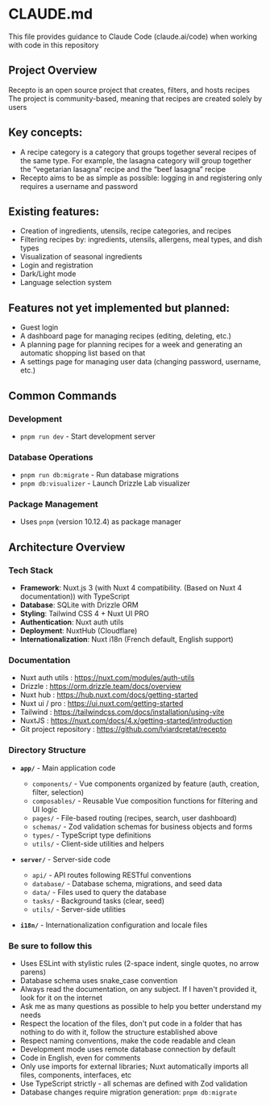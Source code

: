 # CLAUDE.md

This file provides guidance to Claude Code (claude.ai/code) when working with code in this repository

## Project Overview

Recepto is an open source project that creates, filters, and hosts recipes
The project is community-based, meaning that recipes are created solely by users

## Key concepts:

- A recipe category is a category that groups together several recipes of the same type.
For example, the lasagna category will group together the “vegetarian lasagna” recipe and the “beef lasagna” recipe
- Recepto aims to be as simple as possible: logging in and registering only requires a username and password

## Existing features:

- Creation of ingredients, utensils, recipe categories, and recipes
- Filtering recipes by: ingredients, utensils, allergens, meal types, and dish types
- Visualization of seasonal ingredients
- Login and registration
- Dark/Light mode
- Language selection system

## Features not yet implemented but planned:

- Guest login
- A dashboard page for managing recipes (editing, deleting, etc.)
- A planning page for planning recipes for a week and generating an automatic shopping list based on that
- A settings page for managing user data (changing password, username, etc.)

## Common Commands

### Development

- `pnpm run dev` - Start development server

### Database Operations

- `pnpm run db:migrate` - Run database migrations
- `pnpm db:visualizer` - Launch Drizzle Lab visualizer

### Package Management

- Uses `pnpm` (version 10.12.4) as package manager

## Architecture Overview

### Tech Stack

- **Framework**: Nuxt.js 3 (with Nuxt 4 compatibility. (Based on Nuxt 4 documentation)) with TypeScript
- **Database**: SQLite with Drizzle ORM
- **Styling**: Tailwind CSS 4 + Nuxt UI PRO
- **Authentication**: Nuxt auth utils
- **Deployment**: NuxtHub (Cloudflare)
- **Internationalization**: Nuxt i18n (French default, English support)

### Documentation

- Nuxt auth utils : https://nuxt.com/modules/auth-utils
- Drizzle : https://orm.drizzle.team/docs/overview
- Nuxt hub : https://hub.nuxt.com/docs/getting-started
- Nuxt ui / pro : https://ui.nuxt.com/getting-started
- Tailwind : https://tailwindcss.com/docs/installation/using-vite
- NuxtJS : https://nuxt.com/docs/4.x/getting-started/introduction
- Git project repository : https://github.com/lviardcretat/recepto

### Directory Structure

- **`app/`** - Main application code
  - `components/` - Vue components organized by feature (auth, creation, filter, selection)
  - `composables/` - Reusable Vue composition functions for filtering and UI logic
  - `pages/` - File-based routing (recipes, search, user dashboard)
  - `schemas/` - Zod validation schemas for business objects and forms
  - `types/` - TypeScript type definitions
  - `utils/` - Client-side utilities and helpers

- **`server/`** - Server-side code
  - `api/` - API routes following RESTful conventions
  - `database/` - Database schema, migrations, and seed data
  - `data/` - Files used to query the database
  - `tasks/` - Background tasks (clear, seed)
  - `utils/` - Server-side utilities

- **`i18n/`** - Internationalization configuration and locale files

### Be sure to follow this

- Uses ESLint with stylistic rules (2-space indent, single quotes, no arrow parens)
- Database schema uses snake_case convention
- Always read the documentation, on any subject. If I haven't provided it, look for it on the internet
- Ask me as many questions as possible to help you better understand my needs
- Respect the location of the files, don't put code in a folder that has nothing to do with it, follow the structure established above
- Respect naming conventions, make the code readable and clean
- Development mode uses remote database connection by default
- Code in English, even for comments
- Only use imports for external libraries; Nuxt automatically imports all files, components, interfaces, etc
- Use TypeScript strictly - all schemas are defined with Zod validation
- Database changes require migration generation: `pnpm db:migrate`
